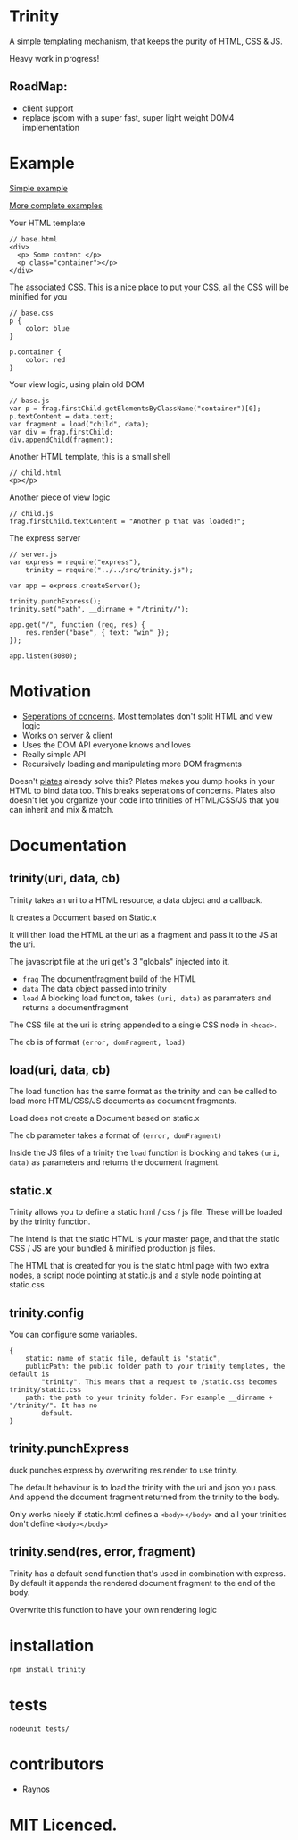 # Trinity

A simple templating mechanism, that keeps the purity of HTML, CSS & JS.

Heavy work in progress!

## RoadMap:

- client support
- replace jsdom with a super fast, super light weight DOM4 implementation

# Example

[Simple example][3]

[More complete examples][4]

Your HTML template

	// base.html
	<div>
	  <p> Some content </p>
	  <p class="container"></p>
	</div>

The associated CSS. This is a nice place to put your CSS, all the CSS will be minified for you

	// base.css
	p {
		color: blue
	}

	p.container {
		color: red
	}

Your view logic, using plain old DOM

	// base.js
	var p = frag.firstChild.getElementsByClassName("container")[0];
	p.textContent = data.text;
	var fragment = load("child", data);
	var div = frag.firstChild;
	div.appendChild(fragment);

Another HTML template, this is a small shell

	// child.html
	<p></p>

Another piece of view logic

	// child.js
	frag.firstChild.textContent = "Another p that was loaded!";

The express server

	// server.js
	var express = require("express"),
		trinity = require("../../src/trinity.js");

	var app = express.createServer();

	trinity.punchExpress();
	trinity.set("path", __dirname + "/trinity/");

	app.get("/", function (req, res) {
		res.render("base", { text: "win" });
	});

	app.listen(8080);

# Motivation

 - [Seperations of concerns][1]. Most templates don't split HTML and view logic
 - Works on server & client
 - Uses the DOM API everyone knows and loves
 - Really simple API
 - Recursively loading and manipulating more DOM fragments

Doesn't [plates][2] already solve this? Plates makes you dump hooks in your HTML to bind data too. This breaks seperations of concerns. Plates also doesn't let you organize your code into trinities of HTML/CSS/JS that you can inherit and mix & match.

# Documentation

## trinity(uri, data, cb)

Trinity takes an uri to a HTML resource, a data object and a callback. 

It creates a Document based on Static.x

It will then load the HTML at the uri as a fragment and pass it to the JS at the uri.

The javascript file at the uri get's 3 "globals" injected into it. 

 - `frag` The documentfragment build of the HTML 
 - `data` The data object passed into trinity
 - `load` A blocking load function, takes `(uri, data)` as paramaters 
 		and returns a documentfragment

The CSS file at the uri is string appended to a single CSS node in `<head>`.

The cb is of format `(error, domFragment, load)`

## load(uri, data, cb)

The load function has the same format as the trinity and can be called to load more HTML/CSS/JS documents as document fragments.

Load does not create a Document based on static.x

The cb parameter takes a format of `(error, domFragment)`

Inside the JS files of a trinity the `load` function is blocking and takes `(uri, data)` as parameters and returns the document fragment.

## static.x

Trinity allows you to define a static html / css / js file. These will be loaded by the trinity function. 

The intend is that the static HTML is your master page, and that the static CSS / JS are your bundled & minified production js files.

The HTML that is created for you is the static html page with two extra nodes, a script node pointing at static.js and a style node pointing at static.css

## trinity.config

You can configure some variables.

	{
		static: name of static file, default is "static",
		publicPath: the public folder path to your trinity templates, the default is 
			"trinity". This means that a request to /static.css becomes trinity/static.css
		path: the path to your trinity folder. For example __dirname + "/trinity/". It has no
			default.
	}

## trinity.punchExpress

duck punches express by overwriting res.render to use trinity.

The default behaviour is to load the trinity with the uri and json you pass. And append the document fragment returned from the trinity to the body.

Only works nicely if static.html defines a `<body></body>` and all your trinities don't define `<body></body>`

## trinity.send(res, error, fragment)

Trinity has a default send function that's used in combination with express. By default it appends the rendered document fragment to the end of the body.

Overwrite this function to have your own rendering logic

# installation

`npm install trinity`

# tests

`nodeunit tests/`

# contributors

 - Raynos

# MIT Licenced.

  [1]: http://en.wikipedia.org/wiki/Separation_of_concerns
  [2]: https://github.com/flatiron/plates
  [3]: https://github.com/Raynos/trinity/tree/master/examples/simple
  [4]: https://github.com/Raynos/raynos-blog/tree/master/src/public/trinity